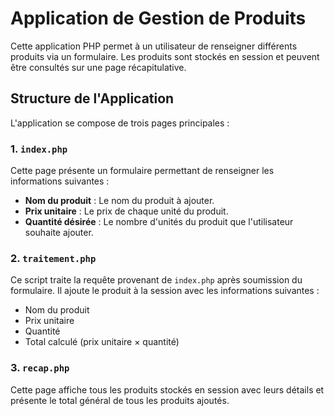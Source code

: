 # Application de Gestion de Produits

Cette application PHP permet à un utilisateur de renseigner différents produits via un formulaire. Les produits sont stockés en session et peuvent être consultés sur une page récapitulative. 

## Structure de l'Application

L'application se compose de trois pages principales :

### 1. `index.php`

Cette page présente un formulaire permettant de renseigner les informations suivantes :
- **Nom du produit** : Le nom du produit à ajouter.
- **Prix unitaire** : Le prix de chaque unité du produit.
- **Quantité désirée** : Le nombre d'unités du produit que l'utilisateur souhaite ajouter.

### 2. `traitement.php`

Ce script traite la requête provenant de `index.php` après soumission du formulaire. Il ajoute le produit à la session avec les informations suivantes :
- Nom du produit
- Prix unitaire
- Quantité
- Total calculé (prix unitaire × quantité)


### 3. `recap.php`

Cette page affiche tous les produits stockés en session avec leurs détails et présente le total général de tous les produits ajoutés.

